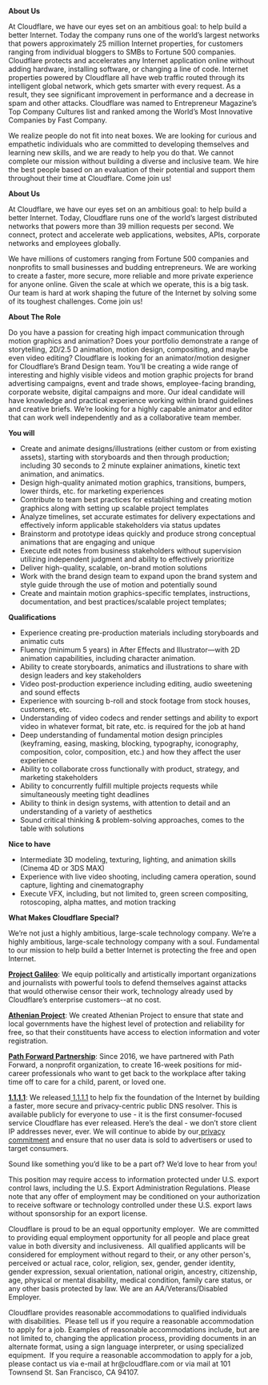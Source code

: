 <div class="content-intro">
	<div><strong>About Us</strong></div>
	<div>
		<p><span style="font-weight: 400;">At Cloudflare, we have our eyes set on an ambitious goal: to help build a better Internet. Today the company runs one of the world’s largest networks that powers approximately 25 million Internet properties, for customers ranging from individual bloggers to SMBs to Fortune 500 companies. Cloudflare protects and accelerates any Internet application online without adding hardware, installing software, or changing a line of code. Internet properties powered by Cloudflare all have web traffic routed through its intelligent global network, which gets smarter with every request. As a result, they see significant improvement in performance and a decrease in spam and other attacks. Cloudflare was named to Entrepreneur Magazine’s Top Company Cultures list and ranked among the World’s Most Innovative Companies by Fast Company.</span><span style="font-weight: 400;">&nbsp;</span></p>
		<p><span style="font-weight: 400;">We realize people do not fit into neat boxes. We are looking for curious and empathetic individuals who are committed to developing themselves and learning new skills, and we are ready to help you do that. We cannot complete our mission without building a diverse and inclusive team. We hire the best people based on an evaluation of their potential and support them throughout their time at Cloudflare. Come join us!&nbsp;</span></p>
	</div>
</div>
<p></p>
<p><strong>About Us</strong></p>
<p>At Cloudflare, we have our eyes set on an ambitious goal: to help build a better Internet. Today, Cloudflare runs one of the world’s largest distributed networks that powers more than 39 million requests per second. We connect, protect and accelerate web applications, websites, APIs, corporate networks and employees globally.</p>
<p>We have millions of customers ranging from Fortune 500 companies and nonprofits to small businesses and budding entrepreneurs. We are working to create a faster, more secure, more reliable and more private experience for anyone online. Given the scale at which we operate, this is a big task. Our team is hard at work shaping the future of the Internet by solving some of its toughest challenges. Come join us!</p>
<p><strong>About The Role</strong></p>
<p>Do you have a passion for creating high impact communication through motion graphics and animation? Does your portfolio demonstrate a range of storytelling, 2D/2.5 D animation, motion design, compositing, and maybe even video editing? Cloudflare is looking for an animator/motion designer for Cloudflare’s Brand Design team. You’ll be creating a wide range of interesting and highly visible videos and motion graphic projects for brand advertising campaigns, event and trade shows, employee-facing branding, corporate website, digital campaigns and more. Our ideal candidate will have knowledge and practical experience working within brand guidelines and creative briefs. We’re looking for a highly capable animator and editor that can work well independently and as a collaborative team member.</p>
<p><strong>You will&nbsp;</strong></p>
<ul>
	<li>Create and animate designs/illustrations (either custom or from existing assets), starting with storyboards and then through production; including 30 seconds to 2 minute explainer animations, kinetic text animation, and animatics.</li>
	<li>Design high-quality animated motion graphics, transitions, bumpers, lower thirds, etc. for marketing experiences</li>
	<li>Contribute to team best practices for establishing and creating motion graphics along with setting up scalable project templates</li>
	<li>Analyze timelines, set accurate estimates for delivery expectations and effectively inform applicable stakeholders via status updates</li>
	<li>Brainstorm and prototype ideas quickly and produce strong conceptual animations that are engaging and unique</li>
	<li>Execute edit notes from business stakeholders without supervision utilizing independent judgment and ability to effectively prioritize</li>
	<li>Deliver high-quality, scalable, on-brand motion solutions&nbsp;</li>
	<li>Work with the brand design team to expand upon the brand system and style guide through the use of motion and potentially sound</li>
	<li>Create and maintain motion graphics-specific templates, instructions, documentation, and best practices/scalable project templates;</li>
</ul>
<p><strong>Qualifications</strong></p>
<ul>
	<li>Experience creating pre-production materials including storyboards and animatic cuts</li>
	<li>Fluency (minimum 5 years) in After Effects and Illustrator—with 2D animation capabilities, including character animation.&nbsp;</li>
	<li>Ability to create storyboards, animatics and illustrations to share with design leaders and key stakeholders</li>
	<li>Video post-production experience including editing, audio sweetening and sound effects</li>
	<li>Experience with sourcing b-roll and stock footage from stock houses, customers, etc.</li>
	<li>Understanding of video codecs and render settings and ability to export video in whatever format, bit rate, etc. is required for the job at hand&nbsp;</li>
	<li>Deep understanding of fundamental motion design principles (keyframing, easing, masking, blocking, typography, iconography, composition, color, composition, etc.) and how they affect the user experience</li>
	<li>Ability to collaborate cross functionally with product, strategy, and marketing stakeholders</li>
	<li>Ability to concurrently fulfill multiple projects requests while simultaneously meeting tight deadlines</li>
	<li>Ability to think in design systems, with attention to detail and an understanding of a variety of aesthetics</li>
	<li>Sound critical thinking &amp; problem-solving approaches, comes to the table with solutions&nbsp;</li>
</ul>
<p><strong>Nice to have&nbsp;</strong></p>
<ul>
	<li>Intermediate 3D modeling, texturing, lighting, and animation skills (Cinema 4D or 3DS MAX)</li>
	<li>Experience with live video shooting, including camera operation, sound capture, lighting and cinematography</li>
	<li>Execute VFX, including, but not limited to, green screen compositing, rotoscoping, alpha mattes, and motion tracking</li>
</ul>
<p></p>
<div class="content-conclusion">
	<p><strong>What Makes Cloudflare Special?</strong></p>
	<p><span style="font-weight: 400;">We’re not just a highly ambitious, large-scale technology company. We’re a highly ambitious, large-scale technology company with a soul. Fundamental to our mission to help build a better Internet is protecting the free and open Internet.</span></p>
	<p><a href="https://blog.cloudflare.com/protecting-free-expression-online/"><strong>Project Galileo</strong></a><span style="font-weight: 400;">: We equip politically and artistically important organizations and journalists with powerful tools to defend themselves against attacks that would otherwise censor their work, technology already used by Cloudflare’s enterprise customers--at no cost.</span></p>
	<p><strong><a href="https://www.cloudflare.com/athenian/">Athenian Project</a></strong><span style="font-weight: 400;">: We created Athenian Project to ensure that state and local governments have the highest level of protection and reliability for free, so that their constituents have access to election information and voter registration.</span></p>
	<p><a href="https://blog.cloudflare.com/tag/path-forward/"><strong>Path Forward Partnership</strong></a><span style="font-weight: 400;">: Since 2016, we have partnered with Path Forward, a nonprofit organization, to create 16-week positions for mid-career professionals who want to get back to the workplace after taking time off to care for a child, parent, or loved one.</span></p>
	<p><a href="https://1.1.1.1/"><strong>1.1.1.1</strong></a><span style="font-weight: 400;">: We released</span><a href="https://1.1.1.1/"> <span style="font-weight: 400;">1.1.1.1</span></a><span style="font-weight: 400;"> to help fix the foundation of the Internet by building a faster, more secure and privacy-centric public DNS resolver. This is available publicly for everyone to use - it is the first consumer-focused service Cloudflare has ever released. Here’s the deal - we don’t store client IP addresses never, ever. We will continue to abide by our</span><a href="https://developers.cloudflare.com/1.1.1.1/privacy/public-dns-resolver"> privacy commitment</a><span style="font-weight: 400;"> and ensure that no user data is sold to advertisers or used to target consumers.</span></p>
	<p><span style="font-weight: 400;">Sound like something you’d like to be a part of? We’d love to hear from you!</span></p>
	<p><span style="font-weight: 400;">This position may require access to information protected under U.S. export control laws, including the U.S. Export Administration Regulations. Please note that any offer of employment may be conditioned on your authorization to receive software or technology controlled under these U.S. export laws without sponsorship for an export license.</span></p>
	<p><span style="font-weight: 400;">Cloudflare is proud to be an equal opportunity employer. &nbsp;We are committed to providing equal employment opportunity for all people and place great value in both diversity and inclusiveness. &nbsp;All qualified applicants will be considered for employment without regard to their, or any other person's, perceived or actual</span> <span style="font-weight: 400;">race, color, religion, sex, gender, gender identity, gender expression, sexual orientation, national origin, ancestry, citizenship, age, physical or mental disability, medical condition, family care status, or any other basis protected by law. </span><span style="font-weight: 400;">We are an AA/Veterans/Disabled Employer.</span></p>
	<p><span style="font-weight: 400;">Cloudflare provides reasonable accommodations to qualified individuals with disabilities. &nbsp;Please tell us if you require a reasonable accommodation to apply for a job. Examples of reasonable accommodations include, but are not limited to, changing the application process, providing documents in an alternate format, using a sign language interpreter, or using specialized equipment. &nbsp;If you require a reasonable accommodation to apply for a job, please contact us via e-mail at </span><span style="font-weight: 400;">hr@cloudflare.com</span><span style="font-weight: 400;"> or via mail at 101 Townsend St. San Francisco, CA 94107.</span></p>
</div>